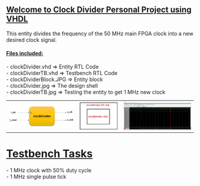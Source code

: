 <h2><u>Welcome to Clock Divider Personal Project using VHDL</u></h2>
<p>
This entity divides the frequency of the 50 MHz main FPGA clock into a new desired clock signal.
</p>
<h4><u>Files included:</u></h4>
<p>
- clockDivider.vhd  =>  Entity RTL Code<br>
- clockDividerTB.vhd  =>  Testbench RTL Code<br>
- clockDividerBlock.JPG  =>  Entity block<br>
- clockDivider.jpg  =>  The design shell<br>
- clockDividerTB.jpg  =>  Testing the entity to get 1 MHz new clock<br>
</p>
<table>
    <tr>
            <td><img src="https://github.com/Matanlaza89/Clock-Divider/blob/main/images/clockDividerBlock.JPG" alt=""></td>
            <td><img src="https://github.com/Matanlaza89/Clock-Divider/blob/main/images/clockDivider.jpg" alt=""></td>
            <td><img src="https://github.com/Matanlaza89/Clock-Divider/blob/main/images/clockDividerTB.jpg" alt=""></td>
</table>

<h1><u>Testbench Tasks</u></h1>
<p>
- 1 MHz clock with 50% duty cycle <br>
- 1 MHz single pulse tick<br>
</p>
